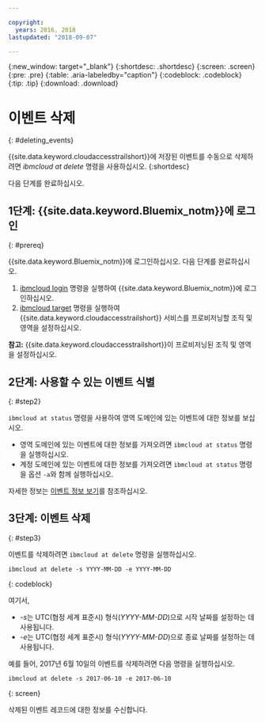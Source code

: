 ```yaml
---

copyright:
  years: 2016, 2018
lastupdated: "2018-09-07"

---
```


{:new_window: target="_blank"}
{:shortdesc: .shortdesc}
{:screen: .screen}
{:pre: .pre}
{:table: .aria-labeledby="caption"}
{:codeblock: .codeblock}
{:tip: .tip}
{:download: .download}


# 이벤트 삭제
{: #deleting_events}

{{site.data.keyword.cloudaccesstrailshort}}에 저장된 이벤트를 수동으로 삭제하려면 *ibmcloud at delete* 명령을 사용하십시오.
{:shortdesc}

다음 단계를 완료하십시오.

## 1단계: {{site.data.keyword.Bluemix_notm}}에 로그인
{: #prereq}

{{site.data.keyword.Bluemix_notm}}에 로그인하십시오. 다음 단계를 완료하십시오.

1. [ibmcloud login](/docs/cli/reference/ibmcloud/bx_cli.html#ibmcloud_login) 명령을 실행하여 {{site.data.keyword.Bluemix_notm}}에 로그인하십시오. 
2. [ibmcloud target](/docs/cli/reference/ibmcloud/bx_cli.html#ibmcloud_target) 명령을 실행하여 {{site.data.keyword.cloudaccesstrailshort}} 서비스를 프로비저닝할 조직 및 영역을 설정하십시오. 

**참고:** {{site.data.keyword.cloudaccesstrailshort}}이 프로비저닝된 조직 및 영역을 설정하십시오. 

## 2단계: 사용할 수 있는 이벤트 식별
{: #step2}

`ibmcloud at status` 명령을 사용하여 영역 도메인에 있는 이벤트에 대한 정보를 보십시오. 

* 영역 도메인에 있는 이벤트에 대한 정보를 가져오려면 `ibmcloud at status` 명령을 실행하십시오. 
* 계정 도메인에 있는 이벤트에 대한 정보를 가져오려면 `ibmcloud at status` 명령을 옵션 `-a`와 함께 실행하십시오. 

자세한 정보는 [이벤트 정보 보기](/docs/services/cloud-activity-tracker/how-to/viewing_event_information.html#viewing_event_status)를 참조하십시오.
	
  
## 3단계: 이벤트 삭제
{: #step3}
	
이벤트를 삭제하려면 `ibmcloud at delete` 명령을 실행하십시오. 

```
ibmcloud at delete -s YYYY-MM-DD -e YYYY-MM-DD 
```
{: codeblock}
    
여기서,

* *-s*는 UTC(협정 세계 표준시) 형식(*YYYY-MM-DD*)으로 시작 날짜를 설정하는 데 사용됩니다.
* *-e*는 UTC(협정 세계 표준시) 형식(*YYYY-MM-DD*)으로 종료 날짜를 설정하는 데 사용됩니다.

예를 들어, 2017년 6월 10일의 이벤트를 삭제하려면 다음 명령을 실행하십시오. 

```
ibmcloud at delete -s 2017-06-10 -e 2017-06-10
```
{: screen}

삭제된 이벤트 레코드에 대한 정보를 수신합니다. 










